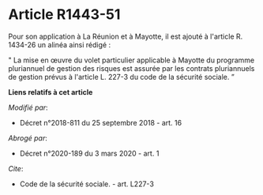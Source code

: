 # Article R1443-51

Pour son application à La Réunion et à Mayotte, il est ajouté à l'article R. 1434-26 un alinéa ainsi rédigé :

" La mise en œuvre du volet particulier applicable à Mayotte du programme pluriannuel de gestion des risques est assurée par
les contrats pluriannuels de gestion prévus à l'article L. 227-3 du code de la sécurité sociale. ”

**Liens relatifs à cet article**

_Modifié par_:

  - Décret n°2018-811 du 25 septembre 2018 - art. 16

_Abrogé par_:

  - Décret n°2020-189 du 3 mars 2020 - art. 1

_Cite_:

  - Code de la sécurité sociale. - art. L227-3

